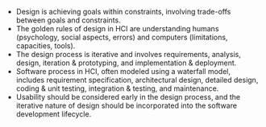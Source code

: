 * Design is achieving goals within constraints, involving trade-offs between goals and constraints.
* The golden rules of design in HCI are understanding humans (psychology, social aspects, errors) and computers (limitations, capacities, tools).
* The design process is iterative and involves requirements, analysis, design, iteration & prototyping, and implementation & deployment.
* Software process in HCI, often modeled using a waterfall model, includes requirement specification, architectural design, detailed design, coding & unit testing, integration & testing, and maintenance.
* Usability should be considered early in the design process, and the iterative nature of design should be incorporated into the software development lifecycle.
